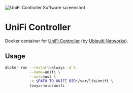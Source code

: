 ![UniFi Controller Software screenshot](https://ubcdn.co/static/images/enterprise/software/heroDevices2X.jpg)

# UniFi Controller

Docker container for [UniFi Controller](https://www.ubnt.com/enterprise/software/) (by [Ubiquiti Networks](https://www.ubnt.com)).

## Usage

```sh
docker run --restart=always -d \
           --name=unifi \
           --net=host \
           -v $PATH_TO_UNIFI_DIR:/var/lib/unifi \
           tonyarnold/unifi
```
